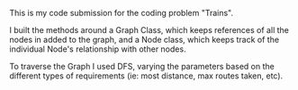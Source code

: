 This is my code submission for the coding problem "Trains".

I built the methods around a Graph Class, which keeps references of all the nodes in added to the graph, and a Node class, which keeps track of the individual Node's relationship with other nodes.

To traverse the Graph I used DFS, varying the parameters based on the different types of requirements (ie: most distance, max routes taken, etc).
 
